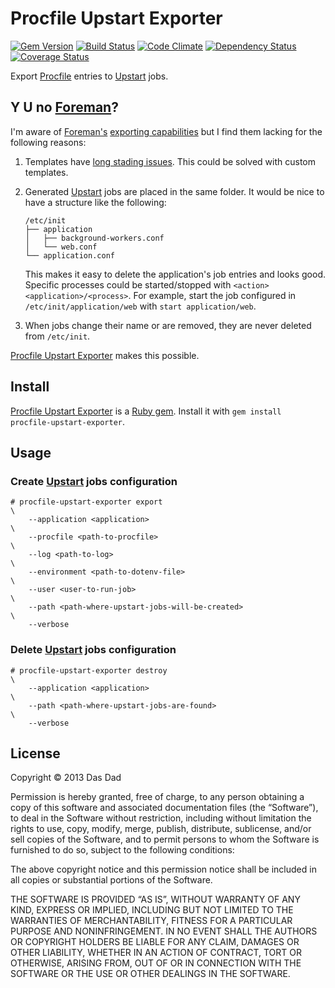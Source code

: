 Procfile Upstart Exporter
=========================

[![Gem Version](https://fury-badge.herokuapp.com/rb/procfile-upstart-exporter.png)](http://badge.fury.io/rb/procfile-upstart-exporter)
[![Build Status](https://travis-ci.org/dasdad/procfile-upstart-exporter.png)](https://travis-ci.org/dasdad/procfile-upstart-exporter)
[![Code Climate](https://codeclimate.com/github/dasdad/procfile-upstart-exporter.png)](https://codeclimate.com/github/dasdad/procfile-upstart-exporter)
[![Dependency Status](https://gemnasium.com/dasdad/procfile-upstart-exporter.png)](https://gemnasium.com/dasdad/procfile-upstart-exporter)
[![Coverage Status](https://coveralls.io/repos/dasdad/procfile-upstart-exporter/badge.png)](https://coveralls.io/r/dasdad/procfile-upstart-exporter)

Export [Procfile][procfile] entries to [Upstart][upstart] jobs.

Y U no [Foreman][foreman]?
--------------------------

I'm aware of [Foreman's][foreman] [exporting capabilities][foreman-export] but
I find them lacking for the following reasons:

1. Templates have [long stading issues][foreman-upstart-template-issues]. This
   could be solved with custom templates.
2. Generated [Upstart][upstart] jobs are placed in the same folder. It would
   be nice to have a structure like the following:

   ```
   /etc/init
   ├── application
   │   ├── background-workers.conf
   │   └── web.conf
   └── application.conf
   ```

   This makes it easy to delete the application's job entries and looks good.
   Specific processes could be started/stopped with
   `<action> <application>/<process>`. For example, start the job configured
   in `/etc/init/application/web` with `start application/web`.
3. When jobs change their name or are removed, they are never deleted from
   `/etc/init`.

[Procfile Upstart Exporter][procfile-upstart-exporter] makes this possible.


Install
-------

[Procfile Upstart Exporter][procfile-upstart-exporter] is a
[Ruby gem][ruby-gem]. Install it with `gem install procfile-upstart-exporter`.

Usage
-----

### Create [Upstart][upstart] jobs configuration

```console
# procfile-upstart-exporter export                                            \
    --application <application>                                               \
    --procfile <path-to-procfile>                                             \
    --log <path-to-log>                                                       \
    --environment <path-to-dotenv-file>                                       \
    --user <user-to-run-job>                                                  \
    --path <path-where-upstart-jobs-will-be-created>                          \
    --verbose
```

### Delete [Upstart][upstart] jobs configuration

```console
# procfile-upstart-exporter destroy                                           \
    --application <application>                                               \
    --path <path-where-upstart-jobs-are-found>                                \
    --verbose
```

License
-------

Copyright © 2013 Das Dad

Permission is hereby granted, free of charge, to any person obtaining a copy
of this software and associated documentation files (the “Software”), to deal
in the Software without restriction, including without limitation the rights to
use, copy, modify, merge, publish, distribute, sublicense, and/or sell copies
of the Software, and to permit persons to whom the Software is furnished to do
so, subject to the following conditions:

The above copyright notice and this permission notice shall be included in all
copies or substantial portions of the Software.

THE SOFTWARE IS PROVIDED “AS IS”, WITHOUT WARRANTY OF ANY KIND, EXPRESS OR
IMPLIED, INCLUDING BUT NOT LIMITED TO THE WARRANTIES OF MERCHANTABILITY,
FITNESS FOR A PARTICULAR PURPOSE AND NONINFRINGEMENT. IN NO EVENT SHALL THE
AUTHORS OR COPYRIGHT HOLDERS BE LIABLE FOR ANY CLAIM, DAMAGES OR OTHER
LIABILITY, WHETHER IN AN ACTION OF CONTRACT, TORT OR OTHERWISE, ARISING FROM,
OUT OF OR IN CONNECTION WITH THE SOFTWARE OR THE USE OR OTHER DEALINGS IN THE
SOFTWARE.


[procfile]: http://ddollar.github.io/foreman/#PROCFILE
[upstart]: http://upstart.ubuntu.com/
[foreman]: https://github.com/ddollar/foreman
[foreman-export]: http://ddollar.github.io/foreman/#EXPORTING
[foreman-upstart-template-issues]: https://github.com/ddollar/foreman/issues/97
[procfile-upstart-exporter]: https://github.com/dasdad/procfile-upstart-exporter
[ruby-gem]: http://rubygems.org/
